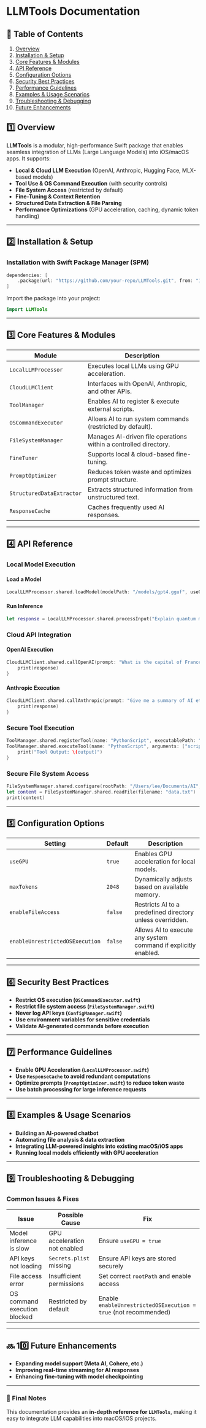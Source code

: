 
# LLMTools Documentation

## 📖 Table of Contents
1. [Overview](#overview)
2. [Installation & Setup](#installation--setup)
3. [Core Features & Modules](#core-features--modules)
4. [API Reference](#api-reference)
5. [Configuration Options](#configuration-options)
6. [Security Best Practices](#security-best-practices)
7. [Performance Guidelines](#performance-guidelines)
8. [Examples & Usage Scenarios](#examples--usage-scenarios)
9. [Troubleshooting & Debugging](#troubleshooting--debugging)
10. [Future Enhancements](#future-enhancements)

## 1️⃣ Overview
**LLMTools** is a modular, high-performance Swift package that enables seamless integration of LLMs (Large Language Models) into iOS/macOS apps. It supports:

- **Local & Cloud LLM Execution** (OpenAI, Anthropic, Hugging Face, MLX-based models)
- **Tool Use & OS Command Execution** (with security controls)
- **File System Access** (restricted by default)
- **Fine-Tuning & Context Retention**
- **Structured Data Extraction & File Parsing**
- **Performance Optimizations** (GPU acceleration, caching, dynamic token handling)

---

## 2️⃣ Installation & Setup

### Installation with Swift Package Manager (SPM)
```swift
dependencies: [
    .package(url: "https://github.com/your-repo/LLMTools.git", from: "1.0.0")
]
```

Import the package into your project:
```swift
import LLMTools
```

---

## 3️⃣ Core Features & Modules

| **Module** | **Description** |
|------------|----------------|
| `LocalLLMProcessor` | Executes local LLMs using GPU acceleration. |
| `CloudLLMClient` | Interfaces with OpenAI, Anthropic, and other APIs. |
| `ToolManager` | Enables AI to register & execute external scripts. |
| `OSCommandExecutor` | Allows AI to run system commands (restricted by default). |
| `FileSystemManager` | Manages AI-driven file operations within a controlled directory. |
| `FineTuner` | Supports local & cloud-based fine-tuning. |
| `PromptOptimizer` | Reduces token waste and optimizes prompt structure. |
| `StructuredDataExtractor` | Extracts structured information from unstructured text. |
| `ResponseCache` | Caches frequently used AI responses. |

---

## 4️⃣ API Reference

### Local Model Execution
#### Load a Model
```swift
LocalLLMProcessor.shared.loadModel(modelPath: "/models/gpt4.gguf", useGPU: true)
```
#### Run Inference
```swift
let response = LocalLLMProcessor.shared.processInput("Explain quantum mechanics.")
```

### Cloud API Integration
#### OpenAI Execution
```swift
CloudLLMClient.shared.callOpenAI(prompt: "What is the capital of France?", streaming: false) { response in
    print(response)
}
```
#### Anthropic Execution
```swift
CloudLLMClient.shared.callAnthropic(prompt: "Give me a summary of AI ethics.") { response in
    print(response)
}
```

### Secure Tool Execution
```swift
ToolManager.shared.registerTool(name: "PythonScript", executablePath: "/usr/bin/python3")
ToolManager.shared.executeTool(name: "PythonScript", arguments: ["script.py"]) { output in
    print("Tool Output: \(output)")
}
```

### Secure File System Access
```swift
FileSystemManager.shared.configure(rootPath: "/Users/lee/Documents/AI", enableAccess: true)
let content = FileSystemManager.shared.readFile(filename: "data.txt")
print(content)
```

---

## 5️⃣ Configuration Options

| **Setting** | **Default** | **Description** |
|-------------|------------|-----------------|
| `useGPU` | `true` | Enables GPU acceleration for local models. |
| `maxTokens` | `2048` | Dynamically adjusts based on available memory. |
| `enableFileAccess` | `false` | Restricts AI to a predefined directory unless overridden. |
| `enableUnrestrictedOSExecution` | `false` | Allows AI to execute any system command if explicitly enabled. |

---

## 6️⃣ Security Best Practices

- **Restrict OS execution (`OSCommandExecutor.swift`)**
- **Restrict file system access (`FileSystemManager.swift`)**
- **Never log API keys (`ConfigManager.swift`)**
- **Use environment variables for sensitive credentials**
- **Validate AI-generated commands before execution**

---

## 7️⃣ Performance Guidelines

- **Enable GPU Acceleration (`LocalLLMProcessor.swift`)**
- **Use `ResponseCache` to avoid redundant computations**
- **Optimize prompts (`PromptOptimizer.swift`) to reduce token waste**
- **Use batch processing for large inference requests**

---

## 8️⃣ Examples & Usage Scenarios

- **Building an AI-powered chatbot**
- **Automating file analysis & data extraction**
- **Integrating LLM-powered insights into existing macOS/iOS apps**
- **Running local models efficiently with GPU acceleration**

---

## 9️⃣ Troubleshooting & Debugging

### Common Issues & Fixes

| **Issue** | **Possible Cause** | **Fix** |
|-----------|-------------------|---------|
| Model inference is slow | GPU acceleration not enabled | Ensure `useGPU = true` |
| API keys not loading | `Secrets.plist` missing | Ensure API keys are stored securely |
| File access error | Insufficient permissions | Set correct `rootPath` and enable access |
| OS command execution blocked | Restricted by default | Enable `enableUnrestrictedOSExecution = true` (not recommended) |

---

## 🔜 10️⃣ Future Enhancements

- **Expanding model support (Meta AI, Cohere, etc.)**
- **Improving real-time streaming for AI responses**
- **Enhancing fine-tuning with model checkpointing**

---

### 📌 Final Notes
This documentation provides an **in-depth reference for `LLMTools`**, making it easy to integrate LLM capabilities into macOS/iOS projects.

